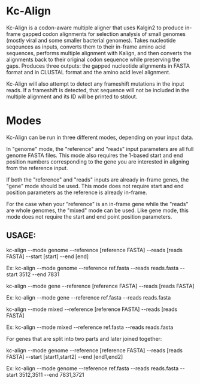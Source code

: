 # Kc-Align

Kc-Align is a codon-aware multiple aligner that uses Kalgin2 to produce in-frame gapped codon alignments for selection analysis of small genomes (mostly viral and some smaller bacterial genomes). Takes nucleotide seqeunces as inputs, converts them to their in-frame amino acid sequences, performs multiple alignment with Kalign, and then converts the alignments back to their original codon sequence while preserving the gaps. Produces three outputs: the gapped nucleotide alignments in FASTA format and in CLUSTAL format and the amino acid level alignment.

Kc-Align will also attempt to detect any frameshift mutations in the input reads. If a frameshift is detected, that sequence will not be included in the multiple alignment and its ID will be printed to stdout.

# Modes

Kc-Align can be run in three different modes, depending on your input data. 

In "genome" mode, the "reference" and "reads" input parameters are all full genome FASTA files. This mode also requires the 1-based start and end position numbers corresponding to the gene you are interested in aligning from the reference input.

If both the "reference" and "reads" inputs are already in-frame genes, the "gene" mode should be used. This mode does not require start and end position parameters as the reference is already in-frame.

For the case when your "reference" is an in-frame gene while the "reads" are whole genomes, the "mixed" mode can be used. Like gene mode, this mode does not require the start and end point position parameters.

## USAGE:

kc-align --mode genome --reference [reference FASTA] --reads [reads FASTA] --start [start] --end [end]

Ex: kc-align --mode genome --reference ref.fasta --reads reads.fasta --start 3512 --end 7831

kc-align --mode gene --reference [reference FASTA] --reads [reads FASTA]

Ex: kc-align --mode gene --reference ref.fasta --reads reads.fasta

kc-align --mode mixed --reference [reference FASTA] --reads [reads FASTA]

Ex: kc-align --mode mixed --reference ref.fasta --reads reads.fasta

For genes that are split into two parts and later joined together:

kc-align --mode genome --reference [reference FASTA] --reads [reads FASTA] --start [start1,start2] --end [end1,end2]

Ex: kc-align --mode genome --reference ref.fasta --reads reads.fasta --start 3512,3511 --end 7831,3721
